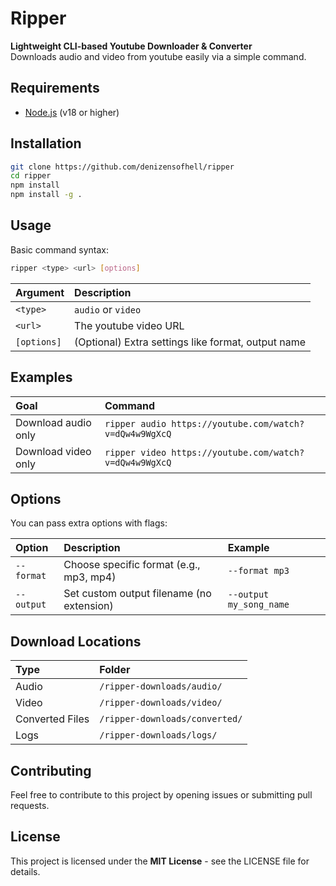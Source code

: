 # Ripper
**Lightweight CLI-based Youtube Downloader & Converter**  
Downloads audio and video from youtube easily via a simple command.

## Requirements
- [Node.js](https://nodejs.org/) (v18 or higher)

## Installation
```bash
git clone https://github.com/denizensofhell/ripper
cd ripper
npm install
npm install -g .
```

## Usage

Basic command syntax:

```bash
ripper <type> <url> [options]
```

| Argument | Description |
|:---------|:------------|
| `<type>` | `audio` or `video` |
| `<url>` | The youtube video URL |
| `[options]` | (Optional) Extra settings like format, output name |

## Examples

| Goal | Command |
|:-----|:--------|
| Download audio only | `ripper audio https://youtube.com/watch?v=dQw4w9WgXcQ` |
| Download video only | `ripper video https://youtube.com/watch?v=dQw4w9WgXcQ` |

## Options
You can pass extra options with flags:

| Option | Description | Example |
|:-------|:------------|:--------|
| `--format` | Choose specific format (e.g., mp3, mp4) | `--format mp3` |
| `--output` | Set custom output filename (no extension) | `--output my_song_name` |

## Download Locations

| Type | Folder |
|:-----|:-------|
| Audio | `/ripper-downloads/audio/` |
| Video | `/ripper-downloads/video/` |
| Converted Files | `/ripper-downloads/converted/` |
| Logs | `/ripper-downloads/logs/` |

## Contributing

Feel free to contribute to this project by opening issues or submitting pull requests.

## License

This project is licensed under the **MIT License** - see the LICENSE file for details.